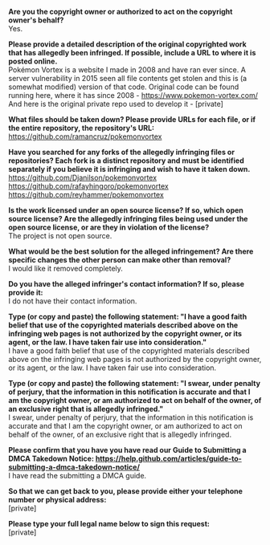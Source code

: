 **Are you the copyright owner or authorized to act on the copyright owner's behalf?**  
Yes.

**Please provide a detailed description of the original copyrighted work that has allegedly been infringed. If possible, include a URL to where it is posted online.**  
Pokémon Vortex is a website I made in 2008 and have ran ever since. A server vulnerability in 2015 seen all file contents get stolen and this is (a somewhat modified) version of that code. Original code can be found running here, where it has since 2008 - https://www.pokemon-vortex.com/  
And here is the original private repo used to develop it - [private]  

**What files should be taken down? Please provide URLs for each file, or if the entire repository, the repository's URL:**  
https://github.com/ramancruz/pokemonvortex  

**Have you searched for any forks of the allegedly infringing files or repositories? Each fork is a distinct repository and must be identified separately if you believe it is infringing and wish to have it taken down.**  
https://github.com/Djanilson/pokemonvortex  
https://github.com/rafayhingoro/pokemonvortex  
https://github.com/reyhammer/pokemonvortex  

**Is the work licensed under an open source license? If so, which open source license? Are the allegedly infringing files being used under the open source license, or are they in violation of the license?**  
The project is not open source.  

**What would be the best solution for the alleged infringement? Are there specific changes the other person can make other than removal?**  
I would like it removed completely.

**Do you have the alleged infringer's contact information? If so, please provide it:**  
I do not have their contact information.

**Type (or copy and paste) the following statement: "I have a good faith belief that use of the copyrighted materials described above on the infringing web pages is not authorized by the copyright owner, or its agent, or the law. I have taken fair use into consideration."**  
I have a good faith belief that use of the copyrighted materials described above on the infringing web pages is not authorized by the copyright owner, or its agent, or the law. I have taken fair use into consideration.

**Type (or copy and paste) the following statement: "I swear, under penalty of perjury, that the information in this notification is accurate and that I am the copyright owner, or am authorized to act on behalf of the owner, of an exclusive right that is allegedly infringed."**  
I swear, under penalty of perjury, that the information in this notification is accurate and that I am the copyright owner, or am authorized to act on behalf of the owner, of an exclusive right that is allegedly infringed.

**Please confirm that you have you have read our Guide to Submitting a DMCA Takedown Notice: https://help.github.com/articles/guide-to-submitting-a-dmca-takedown-notice/**  
I have read the submitting a DMCA guide.

**So that we can get back to you, please provide either your telephone number or physical address:**  
[private]  

**Please type your full legal name below to sign this request:**  
[private]
